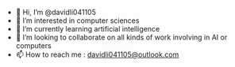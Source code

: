 - 👋 Hi, I’m @davidli041105
- 👀 I’m interested in computer sciences
- 🌱 I’m currently learning artificial intelligence
- 💞️ I’m looking to collaborate on all kinds of work involving in AI or computers
- 📫 How to reach me : davidli041105@outlook.com

<!---
davidli041105/davidli041105 is a ✨ special ✨ repository because its `README.md` (this file) appears on your GitHub profile.
You can click the Preview link to take a look at your changes.
--->
